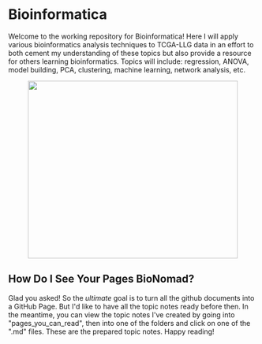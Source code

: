 # Bioinformatica

Welcome to the working repository for Bioinformatica! Here I will apply various bioinformatics analysis techniques to TCGA-LLG data in an effort to both cement my understanding of these topics but also provide a resource for others learning bioinformatics. Topics will include: regression, ANOVA, model building, PCA, clustering, machine learning, network analysis, etc.

<p align="center">
    <img src="https://github.com/BioNomad/Bioinforpedia/blob/main/images/info_graphic.PNG" width=425, height=361 />
</p>

## How Do I See Your Pages BioNomad?

Glad you asked! So the *ultimate* goal is to turn all the github documents into a GitHub Page. But I'd like to have all the topic notes ready before then. In the meantime, you can view the topic notes I've created by going into "pages_you_can_read", then into one of the folders and click on one of the ".md" files. These are the prepared topic notes. Happy reading!
